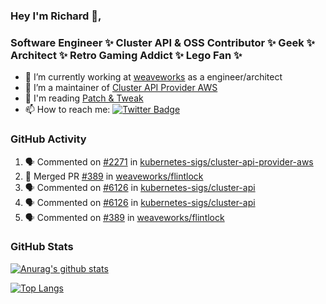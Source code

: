 ### Hey I'm Richard 👋, 

<h3 align="left">Software Engineer ✨ Cluster API & OSS Contributor ✨ Geek ✨ Architect ✨ Retro Gaming Addict ✨ Lego Fan ✨</h3>

- 🔭 I’m currently working at [weaveworks](https://github.com/weaveworks) as a engineer/architect
- 👯 I’m a maintainer of [Cluster API Provider AWS](https://github.com/kubernetes-sigs/cluster-api-provider-aws)
- 💬 I'm reading [Patch & Tweak](https://bjooks.com/products/patch-tweak-exploring-modular-synthesis)
- 📫 How to reach me: [![Twitter Badge](https://img.shields.io/badge/-@fruit_case-00acee?style=flat&logo=Twitter&logoColor=white)](https://twitter.com/intent/follow?screen_name=fruit_case "Follow on Twitter")

### GitHub Activity 

<!--START_SECTION:activity-->
1. 🗣 Commented on [#2271](https://github.com/kubernetes-sigs/cluster-api-provider-aws/issues/2271) in [kubernetes-sigs/cluster-api-provider-aws](https://github.com/kubernetes-sigs/cluster-api-provider-aws)
2. 🎉 Merged PR [#389](https://github.com/weaveworks/flintlock/pull/389) in [weaveworks/flintlock](https://github.com/weaveworks/flintlock)
3. 🗣 Commented on [#6126](https://github.com/kubernetes-sigs/cluster-api/issues/6126) in [kubernetes-sigs/cluster-api](https://github.com/kubernetes-sigs/cluster-api)
4. 🗣 Commented on [#6126](https://github.com/kubernetes-sigs/cluster-api/issues/6126) in [kubernetes-sigs/cluster-api](https://github.com/kubernetes-sigs/cluster-api)
5. 🗣 Commented on [#389](https://github.com/weaveworks/flintlock/issues/389) in [weaveworks/flintlock](https://github.com/weaveworks/flintlock)
<!--END_SECTION:activity-->

### GitHub Stats

[![Anurag's github stats](https://github-readme-stats.vercel.app/api?username=richardcase&count_private=true&show_icons=true)](https://github.com/anuraghazra/github-readme-stats)

[![Top Langs](https://github-readme-stats.vercel.app/api/top-langs/?username=richardcase&hide=html&layout=compact)](https://github.com/anuraghazra/github-readme-stats)
